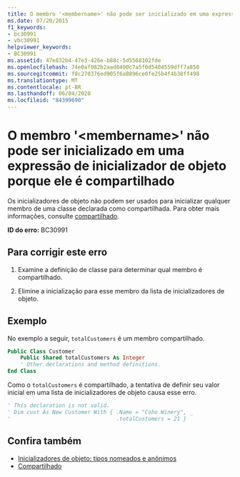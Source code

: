 ```yaml
---
title: O membro '<membername>' não pode ser inicializado em uma expressão de inicializador de objeto porque ele é compartilhado
ms.date: 07/20/2015
f1_keywords:
- bc30991
- vbc30991
helpviewer_keywords:
- BC30991
ms.assetid: 47e832b4-47e3-426e-b88c-5d5568102fde
ms.openlocfilehash: 74e0af082b2aad8490c7a5f0d5404559dff7a850
ms.sourcegitcommit: f8c270376ed905f6a8896ce0fe25b4f4b38ff498
ms.translationtype: MT
ms.contentlocale: pt-BR
ms.lasthandoff: 06/04/2020
ms.locfileid: "84399690"
---
```

# <a name="member-membername-cannot-be-initialized-in-an-object-initializer-expression-because-it-is-shared"></a>O membro '\<membername>' não pode ser inicializado em uma expressão de inicializador de objeto porque ele é compartilhado
Os inicializadores de objeto não podem ser usados para inicializar qualquer membro de uma classe declarada como compartilhada. Para obter mais informações, consulte [compartilhado](../language-reference/modifiers/shared.md).  
  
 **ID do erro:** BC30991  
  
## <a name="to-correct-this-error"></a>Para corrigir este erro  
  
1. Examine a definição de classe para determinar qual membro é compartilhado.  
  
2. Elimine a inicialização para esse membro da lista de inicializadores de objeto.  
  
## <a name="example"></a>Exemplo  
 No exemplo a seguir, `totalCustomers` é um membro compartilhado.  
  
```vb  
Public Class Customer  
    Public Shared totalCustomers As Integer  
    ' Other declarations and method definitions.  
End Class  
```  
  
 Como o `totalCustomers` é compartilhado, a tentativa de definir seu valor inicial em uma lista de inicializadores de objeto causa esse erro.  
  
```vb  
' This declaration is not valid.  
' Dim cust As New Customer With { .Name = "Coho Winery", _  
'                                 .totalCustomers = 21 }  
```  
  
## <a name="see-also"></a>Confira também

- [Inicializadores de objeto: tipos nomeados e anônimos](../programming-guide/language-features/objects-and-classes/object-initializers-named-and-anonymous-types.md)
- [Compartilhado](../language-reference/modifiers/shared.md)
